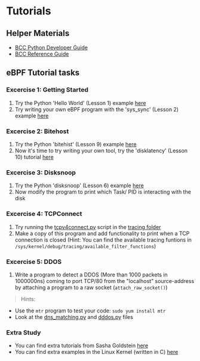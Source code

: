 # Tutorials
## Helper Materials
* [BCC Python Developer Guide](https://github.com/iovisor/bcc/blob/master/docs/tutorial_bcc_python_developer.md)
* [BCC Reference Guide](https://github.com/iovisor/bcc/blob/master/docs/reference_guide.md)

## eBPF Tutorial tasks
### Excercise 1: Getting Started
1. Try the Python 'Hello World' (Lesson 1) example [here](https://github.com/iovisor/bcc/blob/master/docs/tutorial_bcc_python_developer.md#lesson-1-hello-world)
2. Try writing your own eBPF program with the 'sys_sync' (Lesson 2) example [here](https://github.com/iovisor/bcc/blob/master/docs/tutorial_bcc_python_developer.md#lesson-2-sys_sync)

### Excercise 2: Bitehost
1. Try the Python 'bitehist' (Lesson 9) example [here](https://github.com/iovisor/bcc/blob/master/docs/tutorial_bcc_python_developer.md#lesson-9-bitehistpy)
2. Now it's time to try writing your own tool, try the 'disklatency' (Lesson 10) tutorial [here](https://github.com/iovisor/bcc/blob/master/docs/tutorial_bcc_python_developer.md#lesson-10-disklatencypy)

### Excercise 3: Disksnoop
1. Try the Python 'disksnoop' (Lesson 6) example [here](https://github.com/iovisor/bcc/blob/master/docs/tutorial_bcc_python_developer.md#lesson-6-disksnooppy)
2. Now modify the program to print which Task/ PID is interacting with the disk

### Excercise 4: TCPConnect
1. Try running the [tcpv4connect.py](https://github.com/iovisor/bcc/blob/master/examples/tracing/tcpv4connect.py) script in the [tracing folder](https://github.com/iovisor/bcc/tree/master/examples/tracing)
2. Make a copy of this program and add functionality to print when a TCP connection is closed (Hint: You can find the available tracing funtions in `/sys/kernel/debug/tracing/available_filter_functions`)

### Excercise 5: DDOS 
1. Write a program to detect a DDOS (More than 1000 packets in 1000000ns) coming to port TCP/80 from the "localhost" source-address by attaching a program to a raw socket (`attach_raw_socket()`)
> Hints:
* Use the `mtr` program to test your code: `sudo yum install mtr`
* Look at the [dns_matching.py](https://github.com/iovisor/bcc/blob/master/examples/networking/dns_matching/dns_matching.py) and [dddos.py](https://github.com/iovisor/bcc/blob/master/examples/tracing/dddos.py) files

### Extra Study
* You can find extra tutorials from Sasha Goldstein [here](https://github.com/goldshtn/linux-tracing-workshop)
* You can find extra examples in the Linux Kernel (written in C) [here](https://github.com/torvalds/linux/tree/master/samples/bpf)
